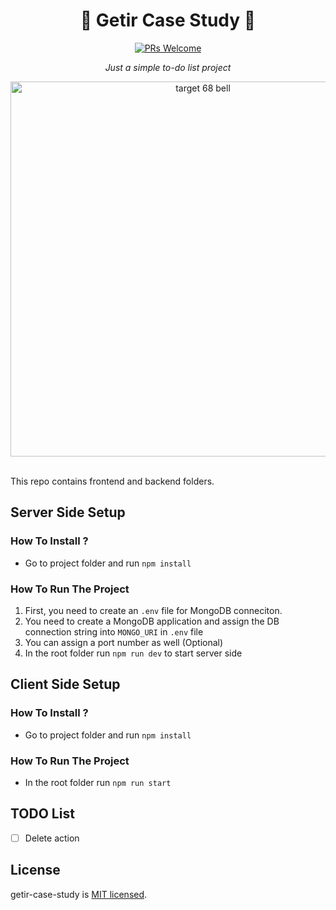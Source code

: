 <div align="center">

# 📝 Getir Case Study 📝
[![PRs Welcome](https://img.shields.io/badge/PRs-welcome-brightgreen.svg?style=flat-square)](http://makeapullrequest.com)

<i>Just a simple to-do list project </i>

<img src="https://user-images.githubusercontent.com/17435062/107618062-0025bc80-6c62-11eb-8707-375d6908b512.png" alt="target 68 bell" width="600"/>

</div>
<br>

This repo contains frontend and backend folders.

## Server Side Setup

### How To Install ? 

- Go to project folder and run ```npm install``` 

### How To Run The Project

1.  First, you need to create an ```.env``` file for MongoDB conneciton.
2.  You need to create a MongoDB application and assign the DB connection string into ```MONGO_URI``` in ```.env``` file
3.  You can assign a port number as well (Optional)
4.  In the root folder run ```npm run dev``` to start server side

## Client Side Setup

### How To Install ? 

- Go to project folder and run ```npm install``` 

### How To Run The Project

- In the root folder run ```npm run start```

## TODO List

- [ ] Delete action

## License

getir-case-study is [MIT licensed](./LICENSE).
